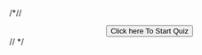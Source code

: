 
/*//<center>
<button onclick="location.href='https://form-timer.com/start/5f0352e9 '" type="button">
         Click here To Start Quiz</button></center>//
*/
